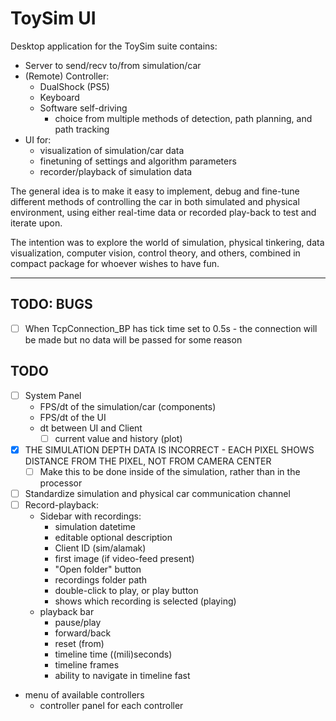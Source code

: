 # ToySim UI

Desktop application for the ToySim suite contains:

- Server to send/recv to/from simulation/car  
- (Remote) Controller:
  - DualShock (PS5)
  - Keyboard  
  - Software self-driving
    - choice from multiple methods of detection, path planning, and path tracking
- UI for:
  - visualization of simulation/car data
  - finetuning of settings and algorithm parameters
  - recorder/playback of simulation data

The general idea is to make it easy to implement, debug and fine-tune different
methods of controlling the car in both simulated and physical environment, using either real-time
data or recorded play-back to test and iterate upon.

The intention was to explore the world of simulation, physical tinkering, data visualization,
computer vision, control theory, and others, combined in compact package for whoever wishes to have fun.

---

## TODO: BUGS

- [ ] When TcpConnection_BP has tick time set to 0.5s - the connection will be made but no data will be passed for some reason

## TODO

 
- [ ] System Panel
  - FPS/dt of the simulation/car (components)
  - FPS/dt of the UI
  - dt between UI and Client
    - [ ] current value and history (plot)
- [x] THE SIMULATION DEPTH DATA IS INCORRECT - EACH PIXEL SHOWS DISTANCE FROM THE PIXEL, NOT FROM CAMERA CENTER
  - [ ] Make this to be done inside of the simulation, rather than in the processor
- [ ] Standardize simulation and physical car communication channel
- [ ] Record-playback:
  - Sidebar with recordings:
    - simulation datetime
    - editable optional description
    - Client ID (sim/alamak)
    - first image (if video-feed present)
    - "Open folder" button
    - recordings folder path
    - double-click to play, or play button
    - shows which recording is selected (playing)
  - playback bar
    - pause/play
    - forward/back
    - reset (from)
    - timeline time ((mili)seconds)
    - timeline frames
    - ability to navigate in timeline fast
- menu of available controllers
  - controller panel for each controller